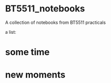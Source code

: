 # BT5511_notebooks
A collection of notebooks from BT5511 practicals

a list:
# some time
# new moments 
